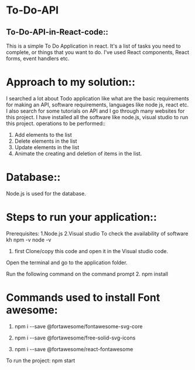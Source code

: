 # To-Do-API
## To-Do-API-in-React-code::

This is a simple To Do Application in react. It's a list of tasks you need to complete, or things that you want to do. I've used React components, React forms, event handlers etc.


# Approach to my solution::
I searched a lot about Todo application like what are the basic requirements for making an API, software requirements, languages like node js, react etc.
I also search for some tutorials on API and I go through many websites for this project.
I have installed all the software like node.js, visual studio to run this project.
operations to be performed:: 
1. Add elements to the list
2. Delete elements in the list
3. Update elements in the list
4. Animate the creating and deletion of items in the list.

# Database::
Node.js is used for the database.

# Steps to run your application::
Prerequisites:
1.Node.js 
2.Visual studio
To check the availability of software kh
npm -v
node -v
1. first Clone/copy this code and open it in the Visual studio code.

Open the terminal and go to the application folder.

Run the following command on the command prompt 
2. npm install
# Commands used to install Font awesome:

1. npm i --save @fortawesome/fontawesome-svg-core

2. npm i --save @fortawesome/free-solid-svg-icons

3. npm i --save @fortawesome/react-fontawesome

To run the project: npm start
